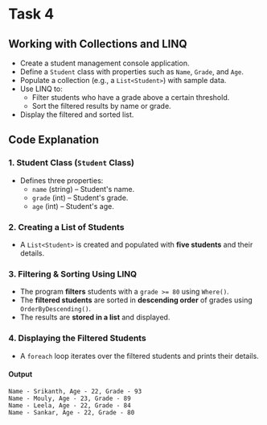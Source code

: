 # Task 4


## Working with Collections and LINQ
- Create a student management console application.
- Define a `Student` class with properties such as `Name`, `Grade`, and `Age`.
- Populate a collection (e.g., a `List<Student>`) with sample data.
- Use LINQ to:
    - Filter students who have a grade above a certain threshold.
    - Sort the filtered results by name or grade.
- Display the filtered and sorted list.

## **Code Explanation**  

### **1. Student Class (`Student` Class)**  
- Defines three properties:  
  - `name` (string) – Student's name.  
  - `grade` (int) – Student's grade.  
  - `age` (int) – Student's age.  

### **2. Creating a List of Students**  
- A `List<Student>` is created and populated with **five students** and their details.  

### **3. Filtering & Sorting Using LINQ**  
- The program **filters** students with a `grade >= 80` using `Where()`.  
- The **filtered students** are sorted in **descending order** of grades using `OrderByDescending()`.  
- The results are **stored in a list** and displayed.  

### **4. Displaying the Filtered Students**  
- A `foreach` loop iterates over the filtered students and prints their details.  



#### **Output**  
```
Name - Srikanth, Age - 22, Grade - 93  
Name - Mouly, Age - 23, Grade - 89  
Name - Leela, Age - 22, Grade - 84  
Name - Sankar, Age - 22, Grade - 80  
```